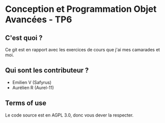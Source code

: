 # Conception et Programmation Objet Avancées - TP6

## C'est quoi ?

Ce git est en rapport avec les exercices de cours que j'ai mes camarades et moi.

## Qui sont les contributeur ?

+ Emilien V (Safyrus)
+ Aurélien R (Aurel-11)

## Terms of use

Le code source est en AGPL 3.0, donc vous dever la respecter.
